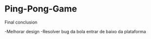# Ping-Pong-Game

Final conclusion

-Melhorar design
-Resolver bug da bola entrar de baixo da plataforma

